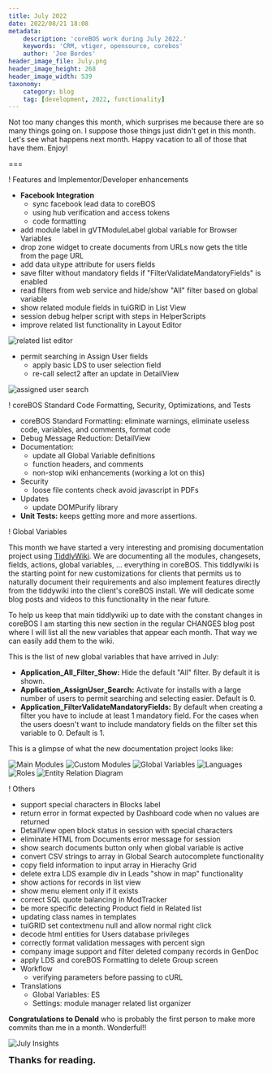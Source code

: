 ```yaml
---
title: July 2022
date: 2022/08/21 18:08
metadata:
    description: 'coreBOS work during July 2022.'
    keywords: 'CRM, vtiger, opensource, corebos'
    author: 'Joe Bordes'
header_image_file: July.png
header_image_height: 268
header_image_width: 539
taxonomy:
    category: blog
    tag: [development, 2022, functionality]
---
```


Not too many changes this month, which surprises me because there are so many things going on. I suppose those things just didn't get in this month. Let's see what happens next month. Happy vacation to all of those that have them. Enjoy!

===

 ! Features and Implementor/Developer enhancements

- **Facebook Integration**
  - sync facebook lead data to coreBOS
  - using hub verification and access tokens
  - code formatting
- add module label in gVTModuleLabel global variable for Browser Variables
- drop zone widget to create documents from URLs now gets the title from the page URL
- add data uitype attribute for users fields
- save filter without mandatory fields if "FilterValidateMandatoryFields" is enabled
- read filters from web service and hide/show "All" filter based on global variable
- show related module fields in tuiGRID in List View
- session debug helper script with steps in HelperScripts
- improve related list functionality in Layout Editor

![related list editor](relatedlisteditor.png)

- permit searching in Assign User fields
  - apply basic LDS to user selection field
  - re-call select2 after an update in DetailView

![assigned user search](usersearch.png)

<span></span>

 ! coreBOS Standard Code Formatting, Security, Optimizations, and Tests

- coreBOS Standard Formatting: eliminate warnings, eliminate useless code, variables, and comments, format code
- Debug Message Reduction: DetailView
- Documentation:
  - update all Global Variable definitions
  - function headers, and comments
  - non-stop wiki enhancements (working a lot on this)
- Security
  - loose file contents check avoid javascript in PDFs
- Updates
  - update DOMPurify library
- **Unit Tests:** keeps getting more and more assertions.

<span></span>

 ! Global Variables

This month we have started a very interesting and promising documentation project using [TiddlyWiki](http://tiddlywiki.com/). We are documenting all the modules, changesets, fields, actions, global variables, ... everything in coreBOS. This tiddlywiki is the starting point for new customizations for clients that permits us to naturally document their requirements and also implement features directly from the tiddywiki into the client's coreBOS install. We will dedicate some blog posts and videos to this functionality in the near future.

To help us keep that main tiddlywiki up to date with the constant changes in coreBOS I am starting this new section in the regular CHANGES blog post where I will list all the new variables that appear each month. That way we can easily add them to the wiki.

This is the list of new global variables that have arrived in July:

- **Application_All_Filter_Show:** Hide the default "All" filter. By default it is shown.
- **Application_AssignUser_Search:** Activate for installs with a large number of users to permit searching and selecting easier. Default is 0.
- **Application_FilterValidateMandatoryFields:** By default when creating a filter you have to include at least 1 mandatory field. For the cases when the users doesn't want to include mandatory fields on the filter set this variable to 0. Default is 1.

This is a glimpse of what the new documentation project looks like:

![Main Modules](mainmodules.png)
![Custom Modules](custommodules.png)
![Global Variables](globalvariables.png)
![Languages](languages.png)
![Roles](roles.png)
![Entity Relation Diagram](entityrelation.png)

 ! Others

- support special characters in Blocks label
- return error in format expected by Dashboard code when no values are returned
- DetailView open block status in session with special characters
- eliminate HTML from Documents error message for session
- show search documents button only when global variable is active
- convert CSV strings to array in Global Search autocomplete functionality
- copy field information to input array in Hierachy Grid
- delete extra LDS example div in Leads "show in map" functionality
- show actions for records in list view
- show menu element only if it exists
- correct SQL quote balancing in ModTracker
- be more specific detecting Product field in Related list
- updating class names in templates
- tuiGRID set contextmenu null and allow normal right click
- decode html entities for Users database privileges
- correctly format validation messages with percent sign
- company image support and filter deleted company records in GenDoc
- apply LDS and coreBOS Formatting to delete Group screen
- Workflow
  - verifying parameters before passing to cURL
- Translations
  - Global Variables: ES
  - Settings: module manager related list organizer

<span></span>

**Congratulations to Denald** who is probably the first person to make more commits than me in a month. Wonderful!!

![July  Insights](corebosgithub2208.png)

**<span style="font-size:large">Thanks for reading.</span>**
